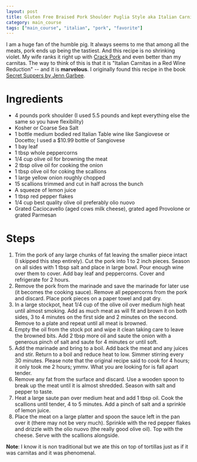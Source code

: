 ```yaml
---
layout: post
title: Gluten Free Braised Pork Shoulder Puglia Style aka Italian Carnitas
category: main_course
tags: ["main_course", "italian", "pork", "favorite"]
---
```

I am a huge fan of the humble pig.  It always seems to me that among all the meats, pork ends up being the tastiest.  And this recipe is no shrinking violet.  My wife ranks it right up with [Crack Pork](https://fuzzyblog.io/recipes/pork/2019/06/07/crack-pork.html) and even better than my carnitas.  The way to think of this is that it is "Italian Carnitas in a Red Wine Reduction" -- and it is **marvelous**.  I originally found this recipe in the book [Secret Suppers by Jenn Garbee](https://www.amazon.com/Secret-Suppers-Underground-Restaurants-Warehouses/dp/1570615462).

# Ingredients

* 4 pounds pork shoulder (I used 5.5 pounds and kept everything else the same so you have flexibility)
* Kosher or Coarse Sea Salt
* 1 bottle medium bodied red Italian Table wine like Sangiovese or Docetto; I used a $10.99 bottle of Sangiovese
* 1 bay leaf
* 1 tbsp whole peppercorns
* 1/4 cup olive oil for browning the meat
* 2 tbsp olive oil for cooking the onion
* 1 tbsp olive oil for coking the scallions
* 1 large yellow onion roughly chopped
* 15 scallions trimmed and cut in half across the bunch
* A squeeze of lemon juice
* 1 tbsp red pepper flakes
* 1/4 cup best quality olive oil preferably olio nuovo
* Grated Caciocavello (aged cows milk cheese), grated aged Provolone or grated Parmesan

# Steps

1.  Trim the pork of any large chunks of fat leaving the smaller piece intact (I skipped this step entirely).  Cut the pork into 1 to 2 inch pieces.  Season on all sides with 1 tbsp salt and place in large bowl.  Pour enough wine over them to cover.  Add bay leaf and peppercorns.  Cover and refrigerate for 2 hours.
2. Remove the pork from the marinade and save the marinade for later use (it becomes the cooking sauce).  Remove all peppercorns from the pork and discard.  Place pork pieces on a paper towel and pat dry.
3. In a large stockpot, heat 1/4 cup of the olive oil over medium high heat until almost smoking.  Add as much meat as will fit and brown it on both sides, 3 to 4 minutes on the first side and 2 minutes on the second.  Remove to a plate and repeat until all meat is browned.
4. Empty the oil from the stock pot and wipe it clean taking care to leave the browned bits.  Add 2 tbsp more oil and saute the onion with a generous pinch of salt and saute for 4 minutes or until soft.  
5. Add the marinade and bring to a boil.  Add back the meat and any juices and stir.  Return to a boil and reduce heat to low.  Simmer stirring every 30 minutes.  Please note that the original recipe said to cook for 4 hours; it only took me 2 hours; ymmv.  What you are looking for is fall apart tender.
6. Remove any fat from the surface and discard.  Use a wooden spoon to break up the meat until it is almost shredded.  Season with salt and pepper to taste.
7. Heat a large saute pan over medium heat and add 1 tbsp oil.  Cook the scallions until tender, 4 to 5 minutes. Add a pinch of salt and a sprinkle of lemon juice.
8. Place the meat on a large platter and spoon the sauce left in the pan over it (there may not be very much).  Sprinkle with the red pepper flakes and drizzle with the olio nuovo (the really good olive oil).  Top with the cheese.  Serve with the scallions alongside.

**Note**: I know it is non traditional but we ate this on top of tortillas just as if it was carnitas and it was phenomenal.